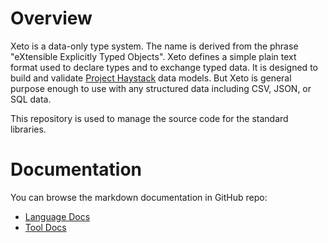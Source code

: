 # Overview

Xeto is a data-only type system.  The name is derived from the phrase "eXtensible
Explicitly Typed Objects".  Xeto defines a simple plain text format used to
declare types and to exchange typed data.  It is designed to build and validate
[Project Haystack](https://project-haystack.org/) data models.  But Xeto is general
purpose enough to use with any structured data including CSV, JSON, or SQL data.

This repository is used to manage the source code for the standard libraries.

# Documentation

You can browse the markdown documentation in GitHub repo:
  - [Language Docs](src/xeto/doc.xeto/index.md)
  - [Tool Docs](src/xeto/doc.xeto.tools/index.md)

